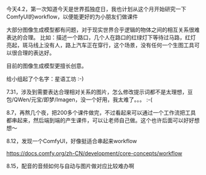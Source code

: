 今天4.2，第一次知道今天是世界孤独症日，我也计划从这个月开始研究一下ComfyUI的workflow，以便能更好的为小朋友们做课件

大部分图像生成模型都有问题，对于现实世界合乎逻辑的物体之间的相互关系很难表达的合理。
比如：描述一个路口，几个人在路口的红绿灯下等待过马路，红灯亮起，斑马线上没有人，路上汽车正在穿行，这个场景，没有任何一个生图工具可以很合理的表达好。

目前的图像生成模型更擅长创意。

给小组起了个名字：星语工坊 :-)

7.31，涉及到需要表达合理相对关系的图片，怎么修改提示词都不是太理想，豆包/QWen/元宝/即梦/Imagen，没一个好用，我太难了。。。 :-(

8.7，再熬几个夜，把200多个课件做完，不过看起来可以通过一个工作流把工具都串起来，然后端到端的产生课件，可以让老师自己做。这个也许后面可以好好想想～

8.12，发现一个ComfyUI，好像挺适合串起来workflow

  https://docs.comfy.org/zh-CN/development/core-concepts/workflow

8.15，配音的音频如何与自动与图片做对应比较难办啊
  




